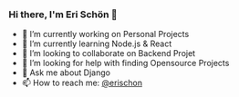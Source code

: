 ### Hi there, I'm Eri Schön 👋


- 🔭 I’m currently working on Personal Projects
- 🌱 I’m currently learning Node.js & React
- 👯 I’m looking to collaborate on Backend Projet
- 🤔 I’m looking for help with finding Opensource Projects
- 💬 Ask me about Django
- 📫 How to reach me: [@erischon](https://twitter.com/erischon)

